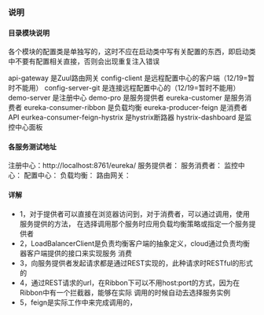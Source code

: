### 说明

#### 目录模块说明
各个模块的配置类是单独写的，这时不应在启动类中写有关配置的东西，即启动类中不要有配置相关直接，否则会出现重复注入错误

api-gateway 是Zuul路由网关
config-client 是远程配置中心的客户端（12/19=暂时不能用）
config-server-git 是连接远程配置中心的（12/19=暂时不能用）
demo-server 是注册中心
demo-pro 是服务提供者
eureka-customer 是服务消费者
eureka-consumer-ribbon 是负载均衡
eureka-producer-feign 是消费者API
eurkea-consumer-feign-hystrix 是hystrix断路器
hystrix-dashboard 是监控中心面板

#### 各服务测试地址
注册中心：http://localhost:8761/eureka/
服务提供者：
服务消费者：
监控中心：
配置中心：
负载均衡：
路由网关：

#### 详解
* 1，对于提供者可以直接在浏览器访问到，对于消费者，可以通过调用，使用服务提供的方法，
在选择调用那个服务时应用负载均衡策略或指定一个服务提供者
* 2，LoadBalancerClient是负责均衡客户端的抽象定义，cloud通过负责均衡器客户端提供的接口来实现服务
消费
* 3，向服务提供者发起请求都是通过REST实现的，此种请求时RESTful的形式的
* 4，通过REST请求的url，在Ribbon下可以不用host:port的方式，因为在Ribbon中有一个拦截器，能够在实际
调用的时候自动去选择服务实例
* 5，feign是实际工作中来完成调用的，
